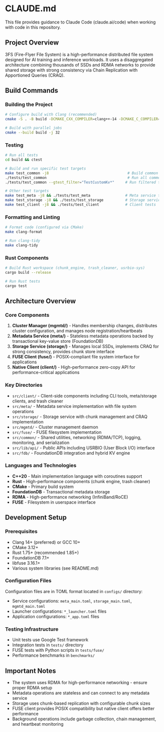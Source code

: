 # CLAUDE.md

This file provides guidance to Claude Code (claude.ai/code) when working with code in this repository.

## Project Overview

3FS (Fire-Flyer File System) is a high-performance distributed file system designed for AI training and inference workloads. It uses a disaggregated architecture combining thousands of SSDs and RDMA networks to provide shared storage with strong consistency via Chain Replication with Apportioned Queries (CRAQ).

## Build Commands

### Building the Project
```bash
# Configure build with Clang (recommended)
cmake -S . -B build -DCMAKE_CXX_COMPILER=clang++-14 -DCMAKE_C_COMPILER=clang-14 -DCMAKE_BUILD_TYPE=RelWithDebInfo -DCMAKE_EXPORT_COMPILE_COMMANDS=ON

# Build with parallel jobs
cmake --build build -j 32
```

### Testing
```bash
# Run all tests
cd build && ctest

# Build and run specific test targets
make test_common -j8                                    # Build common tests
./tests/test_common                                     # Run all common tests
./tests/test_common --gtest_filter="TestCustomKv*"     # Run filtered tests

# Other test targets
make test_meta -j8 && ./tests/test_meta                # Meta service tests
make test_storage -j8 && ./tests/test_storage          # Storage service tests
make test_client -j8 && ./tests/test_client            # Client tests
```

### Formatting and Linting
```bash
# Format code (configured via CMake)
make clang-format

# Run clang-tidy
make clang-tidy
```

### Rust Components
```bash
# Build Rust workspace (chunk_engine, trash_cleaner, usrbio-sys)
cargo build --release

# Run Rust tests
cargo test
```

## Architecture Overview

### Core Components

1. **Cluster Manager (mgmtd/)** - Handles membership changes, distributes cluster configuration, and manages node registration/heartbeats
2. **Metadata Service (meta/)** - Stateless metadata operations backed by transactional key-value store (FoundationDB)
3. **Storage Service (storage/)** - Manages local SSDs, implements CRAQ for strong consistency, provides chunk store interface
4. **FUSE Client (fuse/)** - POSIX-compliant file system interface for applications
5. **Native Client (client/)** - High-performance zero-copy API for performance-critical applications

### Key Directories

- `src/client/` - Client-side components including CLI tools, meta/storage clients, and trash cleaner
- `src/meta/` - Metadata service implementation with file system operations
- `src/storage/` - Storage service with chunk management and CRAQ implementation
- `src/mgmtd/` - Cluster management daemon
- `src/fuse/` - FUSE filesystem implementation
- `src/common/` - Shared utilities, networking (RDMA/TCP), logging, monitoring, and serialization
- `src/lib/api/` - Public APIs including USRBIO (User Block I/O) interface
- `src/fdb/` - FoundationDB integration and hybrid KV engine

### Languages and Technologies

- **C++20** - Main implementation language with coroutines support
- **Rust** - High-performance components (chunk engine, trash cleaner)
- **CMake** - Primary build system
- **FoundationDB** - Transactional metadata storage
- **RDMA** - High-performance networking (InfiniBand/RoCE)
- **FUSE** - Filesystem in userspace interface

## Development Setup

### Prerequisites
- Clang 14+ (preferred) or GCC 10+
- CMake 3.12+
- Rust 1.75+ (recommended 1.85+)
- FoundationDB 7.1+
- libfuse 3.16.1+
- Various system libraries (see README.md)

### Configuration Files
Configuration files are in TOML format located in `configs/` directory:
- Service configurations: `meta_main.toml`, `storage_main.toml`, `mgmtd_main.toml`
- Launcher configurations: `*_launcher.toml` files
- Application configurations: `*_app.toml` files

### Testing Infrastructure
- Unit tests use Google Test framework
- Integration tests in `tests/` directory
- FUSE tests with Python scripts in `tests/fuse/`
- Performance benchmarks in `benchmarks/`

## Important Notes

- The system uses RDMA for high-performance networking - ensure proper RDMA setup
- Metadata operations are stateless and can connect to any metadata service
- Storage uses chunk-based replication with configurable chunk sizes
- FUSE client provides POSIX compatibility but native client offers better performance
- Background operations include garbage collection, chain management, and heartbeat monitoring